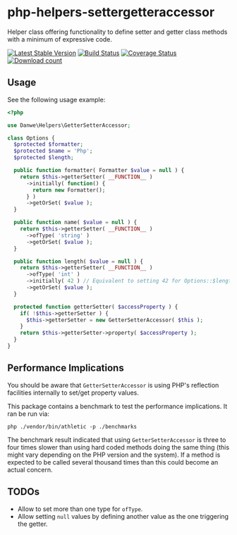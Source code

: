 # php-helpers-settergetteraccessor
Helper class offering functionality to define setter and getter class methods with a minimum of expressive code.

[![Latest Stable Version](https://poser.pugx.org/danwe/helpers-settergetteraccessor/version.png)](https://packagist.org/packages/danwe/helpers-settergetteraccessor)
[![Build Status](https://travis-ci.org/DanweDE/php-Helpers-SetterGetterAccessor.svg)](https://travis-ci.org/DanweDE/php-Helpers-SetterGetterAccessor)
[![Coverage Status](https://coveralls.io/repos/DanweDE/php-Helpers-SetterGetterAccessor/badge.svg)](https://coveralls.io/r/DanweDE/php-Helpers-SetterGetterAccessor)
[![Download count](https://poser.pugx.org/danwe/helpers-settergetteraccessor/d/total.png)](https://packagist.org/packages/danwe/helpers-settergetteraccessor)

## Usage
See the following usage example:

```php
<?php

use Danwe\Helpers\GetterSetterAccessor;

class Options {
  $protected $formatter;
  $protected $name = 'Php';
  $protected $length;

  public function formatter( Formatter $value = null ) {
    return $this->getterSetter( __FUNCTION__ )
      ->initially( function() {
        return new Formatter();
      } )
      ->getOrSet( $value );
  }

  public function name( $value = null ) {
    return $this->getterSetter( __FUNCTION__ )
      ->ofType( 'string' )
      ->getOrSet( $value );
  }

  public function length( $value = null ) {
    return $this->getterSetter( __FUNCTION__ )
      ->ofType( 'int' )
      ->initially( 42 ) // Equivalent to setting 42 for Options::$length above as done for "name".
      ->getOrSet( $value );
  }

  protected function getterSetter( $accessProperty ) {
    if( !$this->getterSetter ) {
      $this->getterSetter = new GetterSetterAccessor( $this );
    }
    return $this->getterSetter->property( $accessProperty );
  }
}
```

## Performance Implications
You should be aware that `GetterSetterAccessor` is using PHP's reflection facilities internally
to set/get property values.

This package contains a benchmark to test the performance implications. It ran be run via:
```
php ./vendor/bin/athletic -p ./benchmarks
```

The benchmark result indicated that using `GetterSetterAccessor` is three to four times slower than
using hard coded methods doing the same thing (this might vary depending on the PHP version and
the system). If a method is expected to be called several thousand times than this could become an
actual concern.

## TODOs
* Allow to set more than one type for `ofType`.
* Allow setting `null` values by defining another value as the one triggering the getter.
